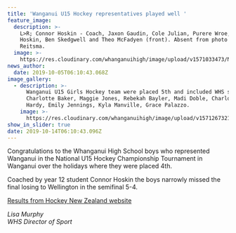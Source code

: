```yaml
---
title: 'Wanganui U15 Hockey representatives played well '
feature_image:
  description: >-
    L>R; Connor Hoskin - Coach, Jaxon Gaudin, Cole Julian, Purere Wroe, Blake
    Hoskin, Ben Skedgwell and Theo McFadyen (front). Absent from photo - Heike
    Reitsma. 
  image: >-
    https://res.cloudinary.com/whanganuihigh/image/upload/v1571033473/News/NZSS%20Netball%20Nationals/National_U15_Hockey_Champ_Tourn_in_WU.jpg
news_author:
  date: 2019-10-05T06:10:43.068Z
image_gallery:
  - description: >-
      Wanganui U15 Girls Hockey team were placed 5th and included WHS students:
      Charlotte Baker, Maggie Jones, Rebekah Bayler, Madi Doble, Charlotte
      Hardy, Emily Jennings, Kyla Manville, Grace Palazzo.
    image: >-
      https://res.cloudinary.com/whanganuihigh/image/upload/v1571267321/News/girls_team.jpg
show_in_slider: true
date: 2019-10-14T06:10:43.096Z
---
```

Congratulations to the Whanganui High School boys who represented Wanganui in the National U15 Hockey Championship Tournament in Wanganui over the holidays where they were placed 4th. 

Coached by year 12 student Connor Hoskin the boys narrowly missed the final losing to Wellington in the semifinal 5-4.

[Results from Hockey New Zealand website](https://hockeynz.altiusrt.com/teams/3263)

_Lisa Murphy  
WHS Director of Sport_
